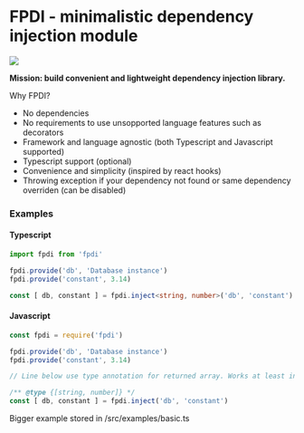 # FPDI - minimalistic dependency injection module

<a href="https://www.npmjs.com/package/fpdi" alt="Downloads">
  <img src="https://img.shields.io/npm/dm/fpdi" />
</a>

**Mission: build convenient and lightweight dependency injection library.**

Why FPDI?

- No dependencies
- No requirements to use unsopported language features such as decorators
- Framework and language agnostic (both Typescript and Javascript supported)
- Typescript support (optional)
- Convenience and simplicity (inspired by react hooks)
- Throwing exception if your dependency not found or same dependency overriden (can be disabled)

### Examples

#### Typescript

```ts
import fpdi from 'fpdi'

fpdi.provide('db', 'Database instance')
fpdi.provide('constant', 3.14)

const [ db, constant ] = fpdi.inject<string, number>('db', 'constant')
```

#### Javascript
```js
const fpdi = require('fpdi')

fpdi.provide('db', 'Database instance')
fpdi.provide('constant', 3.14)

// Line below use type annotation for returned array. Works at least in vscode

/** @type {[string, number]} */
const [ db, constant ] = fpdi.inject('db', 'constant')
```

Bigger example stored in /src/examples/basic.ts
